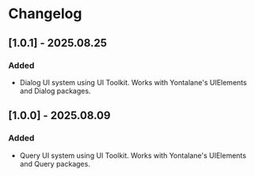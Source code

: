 # Changelog

## [1.0.1] - 2025.08.25

### Added

* Dialog UI system using UI Toolkit. Works with Yontalane's UIElements and Dialog packages.

## [1.0.0] - 2025.08.09

### Added

* Query UI system using UI Toolkit. Works with Yontalane's UIElements and Query packages.